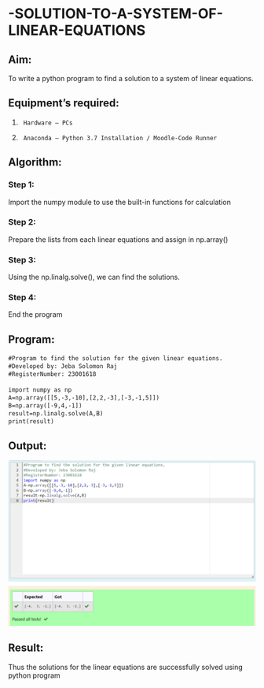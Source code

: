 # -SOLUTION-TO-A-SYSTEM-OF-LINEAR-EQUATIONS

## Aim:

To write a python program to find a solution to a system of linear equations.

## Equipment’s required:

1.      Hardware – PCs
2.      Anaconda – Python 3.7 Installation / Moodle-Code Runner

## Algorithm:

### Step 1:

Import the numpy module to use the built-in functions for calculation

### Step 2:

Prepare the lists from each linear equations and assign in np.array()

### Step 3:

Using the np.linalg.solve(), we can find the solutions.

### Step 4:

End the program

## Program:

```
#Program to find the solution for the given linear equations.
#Developed by: Jeba Solomon Raj
#RegisterNumber: 23001618

import numpy as np
A=np.array([[5,-3,-10],[2,2,-3],[-3,-1,5]])
B=np.array([-9,4,-1])
result=np.linalg.solve(A,B)
print(result)
```

## Output:

![output](/sol.png)

## Result:

Thus the solutions for the linear equations are successfully solved using python program
